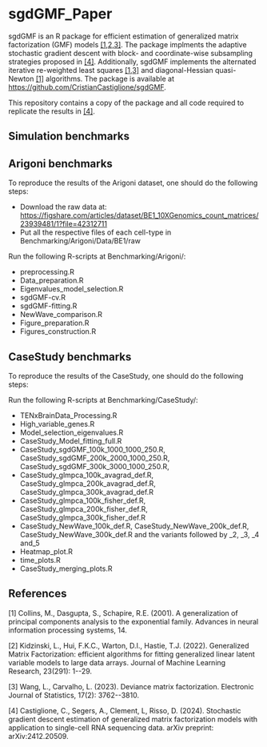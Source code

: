 # sgdGMF_Paper
sgdGMF is an R package for efficient estimation of generalized matrix factorization (GMF) models [[1,2,3]](#1,#2,#3).
The package implments the adaptive stochastic gradient descent with block- and coordinate-wise subsampling strategies proposed in [[4]](#4).
Additionally, sgdGMF implements the alternated iterative re-weighted least squares [[1,3]](#1,#3) and diagonal-Hessian quasi-Newton [[1]](#1) algorithms. The package is available at https://github.com/CristianCastiglione/sgdGMF. 

This repository contains a copy of the package and all code required to replicate the results in [[4]](#4).

## Simulation benchmarks

## Arigoni benchmarks

To reproduce the results of the Arigoni dataset, one should do the following steps:

- Download the raw data at: https://figshare.com/articles/dataset/BE1_10XGenomics_count_matrices/23939481/1?file=42312711
- Put all the respective files of each cell-type in Benchmarking/Arigoni/Data/BE1/raw

Run the following R-scripts at Benchmarking/Arigoni/:
- preprocessing.R
- Data_preparation.R
- Eigenvalues_model_selection.R
- sgdGMF-cv.R
- sgdGMF-fitting.R
- NewWave_comparison.R
- Figure_preparation.R
- Figures_construction.R


## CaseStudy benchmarks
To reproduce the results of the CaseStudy, one should do the following steps:

Run the following R-scripts at Benchmarking/CaseStudy/:
- TENxBrainData_Processing.R
- High_variable_genes.R
- Model_selection_eigenvalues.R
- CaseStudy_Model_fitting_full.R
- CaseStudy_sgdGMF_100k_1000_1000_250.R, CaseStudy_sgdGMF_200k_2000_1000_250.R, CaseStudy_sgdGMF_300k_3000_1000_250.R, 
- CaseStudy_glmpca_100k_avagrad_def.R, CaseStudy_glmpca_200k_avagrad_def.R,
CaseStudy_glmpca_300k_avagrad_def.R
- CaseStudy_glmpca_100k_fisher_def.R, CaseStudy_glmpca_200k_fisher_def.R, CaseStudy_glmpca_300k_fisher_def.R
- CaseStudy_NewWave_100k_def.R, CaseStudy_NewWave_200k_def.R, CaseStudy_NewWave_300k_def.R and the variants followed by _2, _3, _4 and_5
- Heatmap_plot.R
- time_plots.R
- CaseStudy_merging_plots.R

## References
<a id="1">[1]</a>
Collins, M., Dasgupta, S., Schapire, R.E. (2001).
A generalization of principal components analysis to the exponential family.
Advances in neural information processing systems, 14.

<a id="2">[2]</a>
Kidzinski, L., Hui, F.K.C., Warton, D.I., Hastie, T.J. (2022).
Generalized Matrix Factorization: efficient algorithms for fitting generalized linear latent variable models to large data arrays.
Journal of Machine Learning Research, 23(291): 1--29.

<a id="3">[3]</a>
Wang, L., Carvalho, L. (2023).
Deviance matrix factorization.
Electronic Journal of Statistics, 17(2): 3762--3810.

<a id="4">[4]</a>
Castiglione, C., Segers, A., Clement, L, Risso, D. (2024).
Stochastic gradient descent estimation of generalized matrix factorization models with application to single-cell RNA sequencing data.
arXiv preprint: arXiv:2412.20509.

